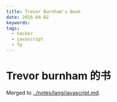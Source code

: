 ```yaml
---
title: Trevor Burnham's Book
date: 2016-04-02
keywords:
tags:
  - hacker
  - javascript
  - fp
---
```


Trevor burnham 的书
===================

Merged to [../notes/lang/javascript.md](notes/lang/javascript.html).
